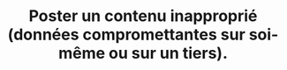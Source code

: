 ---
thematique: thematique-F3gC3Ox-MJpGbDCgSltLP
goodPractices:
- good-practice-DsWtvXz16CpwAUT6cXRQe
risks:
- Être victime de diffamation ou complice de diffamation et voir la dégradation de
  sa e-réputation.
title: Poster un contenu inapproprié (données compromettantes sur soi-même ou sur
  un tiers).
uuid: vulnerability-OLYknfitvLfzp0RZdByOj
visibleInCms: true
---
